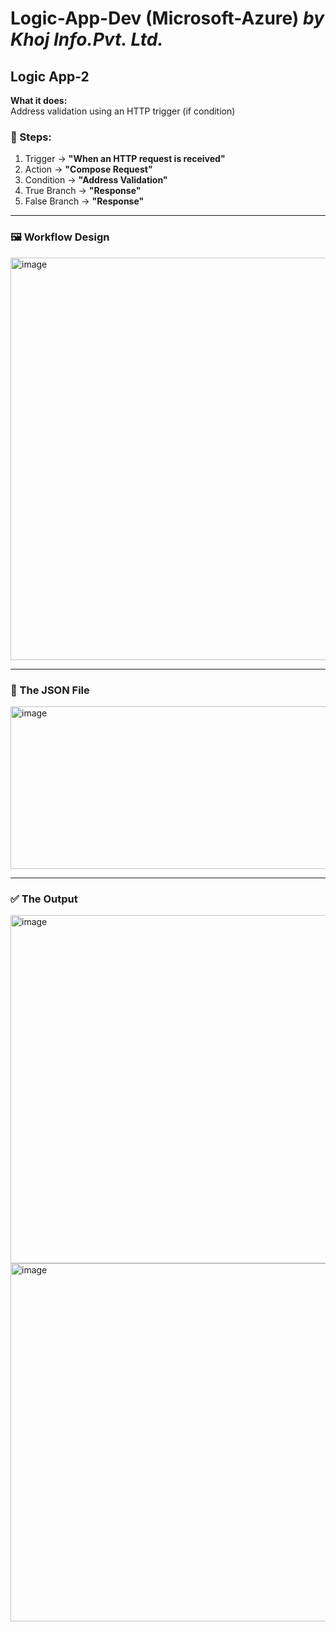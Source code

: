 # Logic-App-Dev (Microsoft-Azure) _by Khoj Info.Pvt. Ltd._

## Logic App-2

**What it does:**  
Address validation using an HTTP trigger (if condition)

### 🔹 Steps:
1. Trigger → **"When an HTTP request is received"**  
2. Action → **"Compose Request"**  
3. Condition → **"Address Validation"**  
4. True Branch → **"Response"**  
5. False Branch → **"Response"**  

---

### 🖼 Workflow Design
<img width="915" height="644" alt="image" src="https://github.com/user-attachments/assets/ae671cd5-fda3-4e52-85c6-24c8548be75b" />

---

### 📄 The JSON File
<img width="923" height="260" alt="image" src="https://github.com/user-attachments/assets/c39061b5-fb53-4f4b-a720-aefff588fcda" />

---

### ✅ The Output
<img width="1077" height="557" alt="image" src="https://github.com/user-attachments/assets/d0807a16-b277-4fc8-bc7f-5f10c9c166ab" />  
<img width="1188" height="573" alt="image" src="https://github.com/user-attachments/assets/4499305c-1bf0-411f-8d15-37a26dfcb0d9" />
